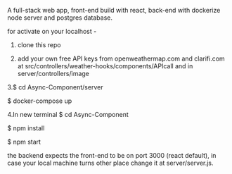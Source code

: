 A full-stack web app, front-end build with react, back-end with dockerize node server and postgres database.

for activate on your localhost -
1. clone this repo


2. add your own free API keys from openweathermap.com and clarifi.com at src/controllers/weather-hooks/components/APIcall and in server/controllers/image

3.$ cd Async-Component/server

$ docker-compose up

4.In new terminal
$ cd Async-Component

$ npm install

$ npm start 

the backend expects the front-end to be on port 3000 (react default), in case your local machine turns other place change it at server/server.js.